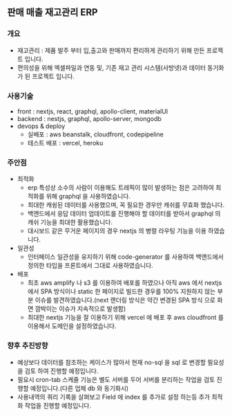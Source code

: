 ## 판매 매출 재고관리 ERP

### 개요
- 재고관리 : 제품 발주 부터 입,출고와 판매까지 편리하게 관리하기 위해 만든 프로젝트 입니다.
- 편의성을 위해 엑셀파일과 연동 및, 기존 재고 관리 시스템(사방넷)과 데이터 동기화 가 된 프로젝트 입니다.

### 사용기술
- front : nextjs, react, graphql, apollo-client, materialUI
- backend : nestjs, graphql, apollo-server, mongodb
- devops & deploy 
  - 실배포 : aws beanstalk, cloudfront, codepipeline
  - 테스트 배포 : vercel, heroku

### 주안점
- 최적화
  - erp 특성상 소수의 사람이 이용해도 트레픽이 많이 발생하는 점은 고려하여 최적화를 위해 graphql 을 사용하였습니다.
  - 최대한 캐슁된 데이터를 사용했으며, 꼭 필요한 경우만 캐쉬를 무효화 했습니다.
  - 백앤드에서 응답 데이터 업데이트를 진행해야 할 데이터를 받아서 graphql 의 캐쉬 기능을 최대한 활용했습니다.
  - 대시보드 같은 무거운 페이지의 경우 nextjs 의 병렬 라우팅 기능을 이용 하였습니다.
- 일관성
  - 인터페이스 일관성을 유지하기 위해 code-generator 를 사용하여 백앤드에서 정의한 타입을 프론트에서 그대로 사용하였습니다.
- 배포
  - 최초 aws amplify 나 s3 를 이용하여 배포를 하였으나 아직 aws 에서 nextjs 에서 SPA 방식이나 static 한 페이지로 빌드한 경우를 100% 지원하지 않는 부분 이슈를 발견하였습니다.(next 랜더링 방식은 약간 변경된 SPA 방식 으로 화면 깜박이는 이슈가 지속적으로 발생함)
  - 최대한 nextjs 기능을 잘 이용하기 위해 vercel 에 배포 후 aws cloudfront 를 이용해서 도메인을 설정하였습니다.

### 향후 추진방향
- 예상보다 데이터를 참조하는 케이스가 많아서 현재 no-sql 을 sql 로 변경할 필요성을 검토 하여 진행할 예정입니다.
- 필요시 cron-tab 스케줄 기능은 별도 서버를 두어 서버를 분리하는 작업을 검토 진행할 예정입니다.(다른 업체 db 와 동기화시)
- 사용내역의 쿼리 기록을 살펴보고 Field 에 index 를 추가로 설정 하는등 추가 최적화 작업을 진행할 예정입니다.
